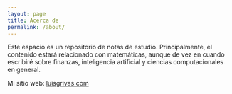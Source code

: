 ```yaml
---
layout: page
title: Acerca de
permalink: /about/
---
```


Este espacio es un repositorio de notas de estudio. Principalmente, el contenido estará relacionado con matemáticas, aunque de vez en cuando escribiré sobre finanzas, inteligencia artificial y ciencias computacionales en general. 


Mi sitio web: [luisgrivas.com](https://www.luisgrivass.com)